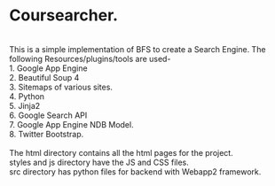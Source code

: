 <h1>Coursearcher.</h1><br>
This is a simple implementation of BFS to create a Search Engine.
The following Resources/plugins/tools are used-<br>
1. Google App Engine<br>
2. Beautiful Soup 4<br>
3. Sitemaps of various sites.<br>
4. Python<br>
5. Jinja2<br>
6. Google Search API<br>
7. Google App Engine NDB Model.<br>
8. Twitter Bootstrap.<br>
<br>
The html directory contains all the html pages for the project.<br>
styles and js directory have the JS and CSS files.<br>
src directory has python files for backend with Webapp2 framework.<br>
